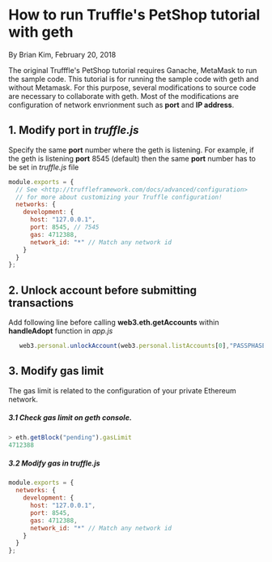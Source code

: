 # How to run Truffle's PetShop tutorial with geth
By Brian Kim, February 20, 2018

The original Trufffle's PetShop tutorial requires Ganache, MetaMask to run the sample code. This tutorial is for running the sample code with geth and without Metamask. For this purpose, several modifications to source code are necessary to collaborate with geth. Most of the modifications are configuration of network envrionment such as **port** and **IP address**.

## 1. Modify port in *truffle.js*
Specify the same **port** number where the geth is listening. For example, if the geth is listening **port** 8545 (default) then the same **port** number has to be set in *truffle.js* file
```javascript
module.exports = {
  // See <http://truffleframework.com/docs/advanced/configuration>
  // for more about customizing your Truffle configuration!
  networks: {
    development: {
      host: "127.0.0.1",
      port: 8545, // 7545
      gas: 4712388,
      network_id: "*" // Match any network id
    }
  }
};
```
## 2. Unlock account before submitting transactions

Add following line before calling **web3.eth.getAccounts** within **handleAdopt** function in *app.js*
```javascript
   web3.personal.unlockAccount(web3.personal.listAccounts[0],"PASSPHASE")
```
## 3. Modify gas limit
The gas limit is related to the configuration of your private Ethereum network. 
##### 3.1 Check gas limit on geth console.
```javascript
> eth.getBlock("pending").gasLimit
4712388
```
##### 3.2 Modify gas in truffle.js
```javascript
module.exports = {
  networks: {
    development: {
      host: "127.0.0.1",
      port: 8545,
      gas: 4712388,
      network_id: "*" // Match any network id
    }
  }
};
```
